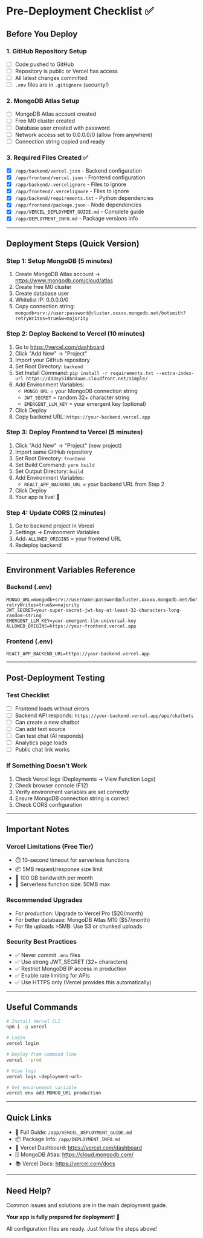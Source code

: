 # Pre-Deployment Checklist ✅

## Before You Deploy

### 1. GitHub Repository Setup
- [ ] Code pushed to GitHub
- [ ] Repository is public or Vercel has access
- [ ] All latest changes committed
- [ ] `.env` files are in `.gitignore` (security!)

### 2. MongoDB Atlas Setup
- [ ] MongoDB Atlas account created
- [ ] Free M0 cluster created
- [ ] Database user created with password
- [ ] Network access set to 0.0.0.0/0 (allow from anywhere)
- [ ] Connection string copied and ready

### 3. Required Files Created ✅
- [x] `/app/backend/vercel.json` - Backend configuration
- [x] `/app/frontend/vercel.json` - Frontend configuration
- [x] `/app/backend/.vercelignore` - Files to ignore
- [x] `/app/frontend/.vercelignore` - Files to ignore
- [x] `/app/backend/requirements.txt` - Python dependencies
- [x] `/app/frontend/package.json` - Node dependencies
- [x] `/app/VERCEL_DEPLOYMENT_GUIDE.md` - Complete guide
- [x] `/app/DEPLOYMENT_INFO.md` - Package versions info

---

## Deployment Steps (Quick Version)

### Step 1: Setup MongoDB (5 minutes)
1. Create MongoDB Atlas account → https://www.mongodb.com/cloud/atlas
2. Create free M0 cluster
3. Create database user
4. Whitelist IP: 0.0.0.0/0
5. Copy connection string: `mongodb+srv://user:password@cluster.xxxxx.mongodb.net/botsmith?retryWrites=true&w=majority`

### Step 2: Deploy Backend to Vercel (10 minutes)
1. Go to https://vercel.com/dashboard
2. Click "Add New" → "Project"
3. Import your GitHub repository
4. Set Root Directory: `backend`
5. Set Install Command: `pip install -r requirements.txt --extra-index-url https://d33sy5i8bnduwe.cloudfront.net/simple/`
6. Add Environment Variables:
   - `MONGO_URL` = your MongoDB connection string
   - `JWT_SECRET` = random 32+ character string
   - `EMERGENT_LLM_KEY` = your emergent key (optional)
7. Click Deploy
8. Copy backend URL: `https://your-backend.vercel.app`

### Step 3: Deploy Frontend to Vercel (5 minutes)
1. Click "Add New" → "Project" (new project)
2. Import same GitHub repository
3. Set Root Directory: `frontend`
4. Set Build Command: `yarn build`
5. Set Output Directory: `build`
6. Add Environment Variables:
   - `REACT_APP_BACKEND_URL` = your backend URL from Step 2
7. Click Deploy
8. Your app is live! 🎉

### Step 4: Update CORS (2 minutes)
1. Go to backend project in Vercel
2. Settings → Environment Variables
3. Add: `ALLOWED_ORIGINS` = your frontend URL
4. Redeploy backend

---

## Environment Variables Reference

### Backend (.env)
```env
MONGO_URL=mongodb+srv://username:password@cluster.xxxxx.mongodb.net/botsmith?retryWrites=true&w=majority
JWT_SECRET=your-super-secret-jwt-key-at-least-32-characters-long-random-string
EMERGENT_LLM_KEY=your-emergent-llm-universal-key
ALLOWED_ORIGINS=https://your-frontend.vercel.app
```

### Frontend (.env)
```env
REACT_APP_BACKEND_URL=https://your-backend.vercel.app
```

---

## Post-Deployment Testing

### Test Checklist
- [ ] Frontend loads without errors
- [ ] Backend API responds: `https://your-backend.vercel.app/api/chatbots`
- [ ] Can create a new chatbot
- [ ] Can add text source
- [ ] Can test chat (AI responds)
- [ ] Analytics page loads
- [ ] Public chat link works

### If Something Doesn't Work
1. Check Vercel logs (Deployments → View Function Logs)
2. Check browser console (F12)
3. Verify environment variables are set correctly
4. Ensure MongoDB connection string is correct
5. Check CORS configuration

---

## Important Notes

### Vercel Limitations (Free Tier)
- ⏱️ 10-second timeout for serverless functions
- 📦 5MB request/response size limit
- 🔄 100 GB bandwidth per month
- 💾 Serverless function size: 50MB max

### Recommended Upgrades
- For production: Upgrade to Vercel Pro ($20/month)
- For better database: MongoDB Atlas M10 ($57/month)
- For file uploads >5MB: Use S3 or chunked uploads

### Security Best Practices
- ✅ Never commit `.env` files
- ✅ Use strong JWT_SECRET (32+ characters)
- ✅ Restrict MongoDB IP access in production
- ✅ Enable rate limiting for APIs
- ✅ Use HTTPS only (Vercel provides this automatically)

---

## Useful Commands

```bash
# Install Vercel CLI
npm i -g vercel

# Login
vercel login

# Deploy from command line
vercel --prod

# View logs
vercel logs <deployment-url>

# Set environment variable
vercel env add MONGO_URL production
```

---

## Quick Links

- 📖 Full Guide: `/app/VERCEL_DEPLOYMENT_GUIDE.md`
- 📦 Package Info: `/app/DEPLOYMENT_INFO.md`
- 🔧 Vercel Dashboard: https://vercel.com/dashboard
- 🗄️ MongoDB Atlas: https://cloud.mongodb.com/
- 📚 Vercel Docs: https://vercel.com/docs

---

## Need Help?

Common issues and solutions are in the main deployment guide.

**Your app is fully prepared for deployment!** 🚀

All configuration files are ready. Just follow the steps above!
